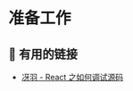 # 准备工作

## 🔗 有用的链接

- [冴羽 - React 之如何调试源码](https://juejin.cn/post/7168821587251036167?share_token=0dcf0543-7511-4ab0-ad17-50db70ca12bb)
